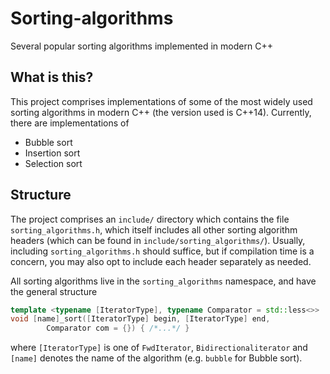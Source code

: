 # Sorting-algorithms
Several popular sorting algorithms implemented in modern C++

## What is this?
This project comprises implementations of some of the most widely used sorting
algorithms in modern C++ (the version used is C++14). Currently, there are
implementations of
 * Bubble sort
 * Insertion sort
 * Selection sort

## Structure
The project comprises an `include/` directory which contains the file
`sorting_algorithms.h`, which itself includes all other sorting algorithm
headers (which can be found in `include/sorting_algorithms/`). Usually,
including `sorting_algorithms.h` should suffice, but if compilation time is a
concern, you may also opt to include each header separately as needed.  

All sorting algorithms live in the `sorting_algorithms` namespace,
and have the general structure
```c++
template <typename [IteratorType], typename Comparator = std::less<>>
void [name]_sort([IteratorType] begin, [IteratorType] end,
		Comparator com = {}) { /*...*/ }
```
where `[IteratorType]` is one of `FwdIterator`, `Bidirectionaliterator` and
`[name]` denotes the name of the algorithm (e.g. `bubble` for Bubble sort).
